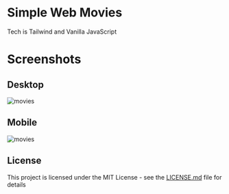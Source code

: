 # Simple Web Movies

Tech is Tailwind and Vanilla JavaScript

# Screenshots

## Desktop
![movies](https://i.imgur.com/SdXOBxc.jpg)

## Mobile
![movies](https://i.imgur.com/bv7anlM.jpg)

## License

This project is licensed under the MIT License - see the [LICENSE.md](LICENSE.md) file for details
